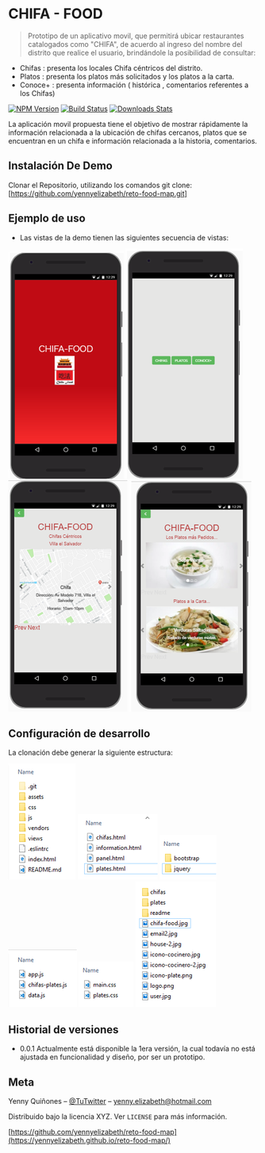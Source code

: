 # CHIFA - FOOD
> Prototipo de un aplicativo movil, que permitirá ubicar restaurantes catalogados como "CHIFA", de acuerdo
al ingreso del nombre del distrito que realice el usuario, brindándole la posibilidad de consultar: 
- Chifas : presenta los locales Chifa céntricos del distrito.
- Platos : presenta los platos más solicitados y los platos a la carta.
- Conoce+ : presenta información ( histórica , comentarios referentes a los Chifas)

[![NPM Version][npm-image]][npm-url]
[![Build Status][travis-image]][travis-url]
[![Downloads Stats][npm-downloads]][npm-url]

La aplicación movil propuesta tiene el objetivo de mostrar rápidamente la información relacionada a la
ubicación de chifas cercanos, platos que se encuentran en un chifa e información relacionada a la historia,
comentarios.


## Instalación De Demo

Clonar el Repositorio, utilizando los comandos git clone: [https://github.com/yennyelizabeth/reto-food-map.git]

## Ejemplo de uso

- Las vistas de la demo tienen las siguientes secuencia de vistas:

![Inicio](assets/img/readme/img-index.png)
![Inicio](assets/img/readme/img-panel.png)
![Inicio](assets/img/readme/img-chifas.png)
![Inicio](assets/img/readme/img-plates.png)


## Configuración de desarrollo

La clonación debe generar la siguiente estructura:

![Inicio](assets/img/readme/directorio.png)
![Inicio](assets/img/readme/views.png)
![Inicio](assets/img/readme/vendor.png)
![Inicio](assets/img/readme/js.png)
![Inicio](assets/img/readme/css.png)
![Inicio](assets/img/readme/img.png)


## Historial de versiones

* 0.0.1 Actualmente está disponible la 1era versión, la cual todavía no está ajustada en 
funcionalidad y diseño, por ser un prototipo.

## Meta

Yenny Quiñones – [@TuTwitter](https://twitter.com/dbader_org) – yenny.elizabeth@hotmail.com

Distribuido bajo la licencia XYZ. Ver ``LICENSE`` para más información.

[https://github.com/yennyelizabeth/reto-food-map](https://yennyelizabeth.github.io/reto-food-map/)

[npm-image]: https://img.shields.io/npm/v/datadog-metrics.svg?style=flat-square
[npm-url]: https://npmjs.org/package/datadog-metrics
[npm-downloads]: https://img.shields.io/npm/dm/datadog-metrics.svg?style=flat-square
[travis-image]: https://img.shields.io/travis/dbader/node-datadog-metrics/master.svg?style=flat-square
[travis-url]: https://travis-ci.org/dbader/node-datadog-metrics
